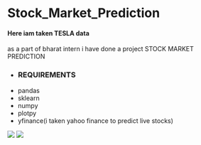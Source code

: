 # Stock_Market_Prediction
<h4>Here iam taken TESLA data</h4>
<p>as a part of bharat intern i have done a project STOCK MARKET PREDICTION</p>
<ul>
  <li><h3>REQUIREMENTS</li>
    <li>pandas</li>
    <li>sklearn</li>
    <li>numpy</li>
    <li>plotpy</li>
    <li>yfinance(i taken yahoo finance to predict live stocks)</li>
</ul>
<img src="https://bharatintern.live/images/logo3.png">
<img src="https://github.com/Nari2002/Stock_Market_Prediction/assets/95279852/b0ce18b2-1122-4138-9829-c5d0219f9dd0">

